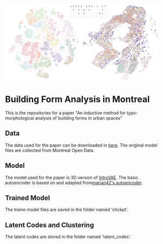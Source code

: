 ![alt text](cluster-map_high_res.jpg)
# Building Form Analysis in Montreal
This is the repositories for a paper "An inductive method for typo-morphological analysis of building forms in urban spaces"


## Data
The data used for the paper can be downloaded in [here](https://drive.google.com/drive/folders/1ugE-CQ7VHsQpmfLftqvMPSeP41j8A0bu?usp=share_link).
The original model files are collected from Montreal Open Data.

## Model
The model used for the paper is 3D version of [IntroVAE](https://github.com/hhb072/IntroVAE). The basic autoencoder is based on and adapted from[marian42's autoencoder]( "https://github.com/marian42/shapegan").

## Trained Model
The traine model files are saved in the folder named 'chckpt'.

## Latent Codes and Clustering
The latent codes are stored in the folder named 'latent_codes'.
